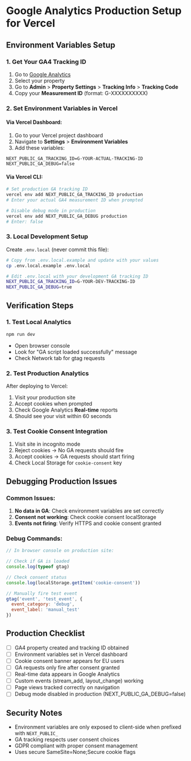 # Google Analytics Production Setup for Vercel

## Environment Variables Setup

### 1. Get Your GA4 Tracking ID
1. Go to [Google Analytics](https://analytics.google.com)
2. Select your property
3. Go to **Admin** > **Property Settings** > **Tracking Info** > **Tracking Code**  
4. Copy your **Measurement ID** (format: G-XXXXXXXXXX)

### 2. Set Environment Variables in Vercel

#### Via Vercel Dashboard:
1. Go to your Vercel project dashboard
2. Navigate to **Settings** > **Environment Variables**
3. Add these variables:

```
NEXT_PUBLIC_GA_TRACKING_ID=G-YOUR-ACTUAL-TRACKING-ID
NEXT_PUBLIC_GA_DEBUG=false
```

#### Via Vercel CLI:
```bash
# Set production GA tracking ID
vercel env add NEXT_PUBLIC_GA_TRACKING_ID production
# Enter your actual GA4 measurement ID when prompted

# Disable debug mode in production  
vercel env add NEXT_PUBLIC_GA_DEBUG production
# Enter: false
```

### 3. Local Development Setup
Create `.env.local` (never commit this file):
```bash
# Copy from .env.local.example and update with your values
cp .env.local.example .env.local

# Edit .env.local with your development GA tracking ID
NEXT_PUBLIC_GA_TRACKING_ID=G-YOUR-DEV-TRACKING-ID  
NEXT_PUBLIC_GA_DEBUG=true
```

## Verification Steps

### 1. Test Local Analytics
```bash
npm run dev
```
- Open browser console
- Look for "GA script loaded successfully" message
- Check Network tab for gtag requests

### 2. Test Production Analytics
After deploying to Vercel:
1. Visit your production site
2. Accept cookies when prompted
3. Check Google Analytics **Real-time** reports
4. Should see your visit within 60 seconds

### 3. Test Cookie Consent Integration
1. Visit site in incognito mode
2. Reject cookies → No GA requests should fire
3. Accept cookies → GA requests should start firing
4. Check Local Storage for `cookie-consent` key

## Debugging Production Issues

### Common Issues:
1. **No data in GA**: Check environment variables are set correctly
2. **Consent not working**: Check cookie consent localStorage
3. **Events not firing**: Verify HTTPS and cookie consent granted

### Debug Commands:
```javascript
// In browser console on production site:

// Check if GA is loaded
console.log(typeof gtag)

// Check consent status  
console.log(localStorage.getItem('cookie-consent'))

// Manually fire test event
gtag('event', 'test_event', { 
  event_category: 'debug',
  event_label: 'manual_test' 
})
```

## Production Checklist

- [ ] GA4 property created and tracking ID obtained
- [ ] Environment variables set in Vercel dashboard
- [ ] Cookie consent banner appears for EU users
- [ ] GA requests only fire after consent granted
- [ ] Real-time data appears in Google Analytics
- [ ] Custom events (stream_add, layout_change) working
- [ ] Page views tracked correctly on navigation
- [ ] Debug mode disabled in production (NEXT_PUBLIC_GA_DEBUG=false)

## Security Notes

- Environment variables are only exposed to client-side when prefixed with `NEXT_PUBLIC_`
- GA tracking respects user consent choices
- GDPR compliant with proper consent management
- Uses secure SameSite=None;Secure cookie flags